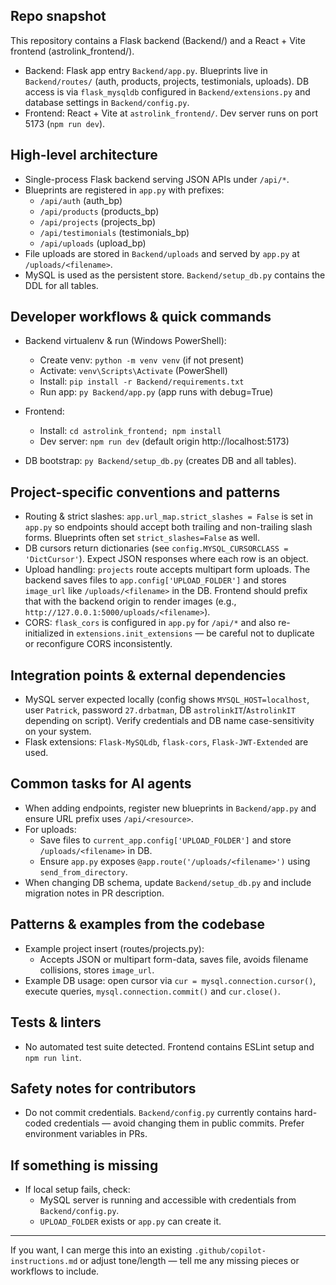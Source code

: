 ## Repo snapshot

This repository contains a Flask backend (Backend/) and a React + Vite frontend (astrolink_frontend/).

- Backend: Flask app entry `Backend/app.py`. Blueprints live in `Backend/routes/` (auth, products, projects, testimonials, uploads). DB access is via `flask_mysqldb` configured in `Backend/extensions.py` and database settings in `Backend/config.py`.
- Frontend: React + Vite at `astrolink_frontend/`. Dev server runs on port 5173 (`npm run dev`).

## High-level architecture

- Single-process Flask backend serving JSON APIs under `/api/*`.
- Blueprints are registered in `app.py` with prefixes:
  - `/api/auth` (auth_bp)
  - `/api/products` (products_bp)
  - `/api/projects` (projects_bp)
  - `/api/testimonials` (testimonials_bp)
  - `/api/uploads` (upload_bp)
- File uploads are stored in `Backend/uploads` and served by `app.py` at `/uploads/<filename>`.
- MySQL is used as the persistent store. `Backend/setup_db.py` contains the DDL for all tables.

## Developer workflows & quick commands

- Backend virtualenv & run (Windows PowerShell):
  - Create venv: `python -m venv venv` (if not present)
  - Activate: `venv\Scripts\Activate` (PowerShell)
  - Install: `pip install -r Backend/requirements.txt`
  - Run app: `py Backend/app.py` (app runs with debug=True)

- Frontend:
  - Install: `cd astrolink_frontend; npm install`
  - Dev server: `npm run dev` (default origin http://localhost:5173)

- DB bootstrap: `py Backend/setup_db.py` (creates DB and all tables).

## Project-specific conventions and patterns

- Routing & strict slashes: `app.url_map.strict_slashes = False` is set in `app.py` so endpoints should accept both trailing and non-trailing slash forms. Blueprints often set `strict_slashes=False` as well.
- DB cursors return dictionaries (see `config.MYSQL_CURSORCLASS = 'DictCursor'`). Expect JSON responses where each row is an object.
- Upload handling: `projects` route accepts multipart form uploads. The backend saves files to `app.config['UPLOAD_FOLDER']` and stores `image_url` like `/uploads/<filename>` in the DB. Frontend should prefix that with the backend origin to render images (e.g., `http://127.0.0.1:5000/uploads/<filename>`).
- CORS: `flask_cors` is configured in `app.py` for `/api/*` and also re-initialized in `extensions.init_extensions` — be careful not to duplicate or reconfigure CORS inconsistently.

## Integration points & external dependencies

- MySQL server expected locally (config shows `MYSQL_HOST=localhost`, user `Patrick`, password `27.drbatman`, DB `astrolinkIT`/`AstrolinkIT` depending on script). Verify credentials and DB name case-sensitivity on your system.
- Flask extensions: `Flask-MySQLdb`, `flask-cors`, `Flask-JWT-Extended` are used.

## Common tasks for AI agents

- When adding endpoints, register new blueprints in `Backend/app.py` and ensure URL prefix uses `/api/<resource>`.
- For uploads:
  - Save files to `current_app.config['UPLOAD_FOLDER']` and store `/uploads/<filename>` in DB.
  - Ensure `app.py` exposes `@app.route('/uploads/<filename>')` using `send_from_directory`.
- When changing DB schema, update `Backend/setup_db.py` and include migration notes in PR description.

## Patterns & examples from the codebase

- Example project insert (routes/projects.py):
  - Accepts JSON or multipart form-data, saves file, avoids filename collisions, stores `image_url`.
- Example DB usage: open cursor via `cur = mysql.connection.cursor()`, execute queries, `mysql.connection.commit()` and `cur.close()`.

## Tests & linters

- No automated test suite detected. Frontend contains ESLint setup and `npm run lint`.

## Safety notes for contributors

- Do not commit credentials. `Backend/config.py` currently contains hard-coded credentials — avoid changing them in public commits. Prefer environment variables in PRs.

## If something is missing

- If local setup fails, check:
  - MySQL server is running and accessible with credentials from `Backend/config.py`.
  - `UPLOAD_FOLDER` exists or `app.py` can create it.

---

If you want, I can merge this into an existing `.github/copilot-instructions.md` or adjust tone/length — tell me any missing pieces or workflows to include.
